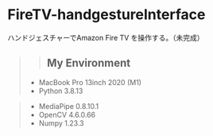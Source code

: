 # FireTV-handgestureInterface
ハンドジェスチャーでAmazon Fire TV を操作する。（未完成）

>>## My Environment
>* MacBook Pro 13inch 2020 (M1)
>* Python 3.8.13

>* MediaPipe 0.8.10.1
>* OpenCV 4.6.0.66
>* Numpy 1.23.3
